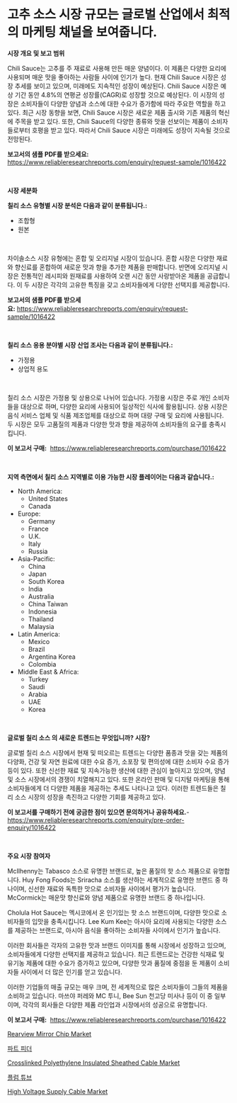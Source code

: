<p><h1>고추 소스 시장 규모는 글로벌 산업에서 최적의 마케팅 채널을 보여줍니다.</h1></p><p><strong>시장 개요 및 보고 범위</strong></p>
<p><p>Chili Sauce는 고추를 주 재료로 사용해 만든 매운 양념이다. 이 제품은 다양한 요리에 사용되며 매운 맛을 좋아하는 사람들 사이에 인기가 높다. 현재 Chili Sauce 시장은 성장 추세를 보이고 있으며, 미래에도 지속적인 성장이 예상된다. Chili Sauce 시장은 예상 기간 동안 4.8%의 연평균 성장률(CAGR)로 성장할 것으로 예상된다. 이 시장의 성장은 소비자들이 다양한 양념과 소스에 대한 수요가 증가함에 따라 주요한 역할을 하고 있다. 최근 시장 동향을 보면, Chili Sauce 시장은 새로운 제품 출시와 기존 제품의 혁신에 주목을 받고 있다. 또한, Chili Sauce의 다양한 종류와 맛을 선보이는 제품이 소비자들로부터 호평을 받고 있다. 따라서 Chili Sauce 시장은 미래에도 성장이 지속될 것으로 전망된다.</p></p>
<p><strong>보고서의 샘플 PDF를 받으세요:</strong> <a href="https://www.reliableresearchreports.com/enquiry/request-sample/1016422">https://www.reliableresearchreports.com/enquiry/request-sample/1016422</a></p>
<p>&nbsp;</p>
<p><strong>시장 세분화</strong></p>
<p><strong>칠리 소스 유형별 시장 분석은 다음과 같이 분류됩니다.:</strong></p>
<p><ul><li>조합형</li><li>원본</li></ul></p>
<p>&nbsp;</p>
<p><p>차이솔소스 시장 유형에는 혼합 및 오리지널 시장이 있습니다. 혼합 시장은 다양한 재료와 향신료를 혼합하여 새로운 맛과 향을 추가한 제품을 판매합니다. 반면에 오리지널 시장은 전통적인 레시피와 원재료를 사용하여 오랜 시간 동안 사랑받아온 제품을 공급합니다. 이 두 시장은 각각의 고유한 특징을 갖고 소비자들에게 다양한 선택지를 제공합니다.</p></p>
<p><strong>보고서의 샘플 PDF를 받으세요:</strong>&nbsp;<a href="https://www.reliableresearchreports.com/enquiry/request-sample/1016422">https://www.reliableresearchreports.com/enquiry/request-sample/1016422</a></p>
<p>&nbsp;</p>
<p><strong> 칠리 소스 응용 분야별 시장 산업 조사는 다음과 같이 분류됩니다.:</strong></p>
<p><ul><li>가정용</li><li>상업적 용도</li></ul></p>
<p>&nbsp;</p>
<p><p>칠리 소스 시장은 가정용 및 상용으로 나뉘어 있습니다. 가정용 시장은 주로 개인 소비자들을 대상으로 하며, 다양한 요리에 사용되어 일상적인 식사에 활용됩니다. 상용 시장은 음식 서비스 업체 및 식품 제조업체를 대상으로 하며 대량 구매 및 요리에 사용됩니다. 두 시장은 모두 고품질의 제품과 다양한 맛과 향을 제공하여 소비자들의 요구를 충족시킵니다.</p></p>
<p><strong>이 보고서 구매:</strong>&nbsp; <a href="https://www.reliableresearchreports.com/purchase/1016422">https://www.reliableresearchreports.com/purchase/1016422</a></p>
<p>&nbsp;</p>
<p><strong>지역 측면에서 칠리 소스 지역별로 이용 가능한 시장 플레이어는 다음과 같습니다.:</strong></p>
<p><ul>
    <li>
        North America:
        <ul>
            <li>United States</li>
            <li>Canada</li>
        </ul>
    </li>
    <li>
        Europe:
        <ul>
            <li>Germany</li>
            <li>France</li>
            <li>U.K.</li>
            <li>Italy</li>
            <li>Russia</li>
        </ul>
    </li>
    <li>
        Asia-Pacific:
        <ul>
            <li>China</li>
            <li>Japan</li>
            <li>South Korea</li>
            <li>India</li>
            <li>Australia</li>
            <li>China Taiwan</li>
            <li>Indonesia</li>
            <li>Thailand</li>
            <li>Malaysia</li>
        </ul>
    </li>
    <li>
        Latin America:
        <ul>
            <li>Mexico</li>
            <li>Brazil</li>
            <li>Argentina Korea</li>
            <li>Colombia</li>
        </ul>
    </li>
    <li>
        Middle East & Africa:
        <ul>
            <li>Turkey</li>
            <li>Saudi</li>
            <li>Arabia</li>
            <li>UAE</li>
            <li>Korea</li>
        </ul>
    </li>
    </ul></p>
<p>&nbsp;</p>
<p><strong>글로벌 칠리 소스 의 새로운 트렌드는 무엇입니까? 시장?</strong></p>
<p><p>글로벌 칠리 소스 시장에서 현재 및 떠오르는 트렌드는 다양한 품종과 맛을 갖는 제품의 다양화, 건강 및 자연 원료에 대한 수요 증가, 소포장 및 편의성에 대한 소비자 수요 증가 등이 있다. 또한 신선한 재료 및 지속가능한 생산에 대한 관심이 높아지고 있으며, 양념 및 소스 시장에서의 경쟁이 치열해지고 있다. 또한 온라인 판매 및 디지털 마케팅을 통해 소비자들에게 더 다양한 제품을 제공하는 추세도 나타나고 있다. 이러한 트렌드들은 칠리 소스 시장의 성장을 촉진하고 다양한 기회를 제공하고 있다.</p></p>
<p><strong>이 보고서를 구매하기 전에 궁금한 점이 있으면 문의하거나 공유하세요.</strong>- <a href="https://www.reliableresearchreports.com/enquiry/pre-order-enquiry/1016422">https://www.reliableresearchreports.com/enquiry/pre-order-enquiry/1016422</a></p>
<p>&nbsp;</p>
<p><strong>주요 시장 참여자</strong></p>
<p><p>McIlhenny는 Tabasco 소스로 유명한 브랜드로, 높은 품질의 핫 소스 제품으로 유명합니다. Huy Fong Foods는 Sriracha 소스를 생산하는 세계적으로 유명한 브랜드 중 하나이며, 신선한 재료와 독특한 맛으로 소비자들 사이에서 평가가 높습니다. McCormick는 매운맛 향신료와 양념 제품으로 유명한 브랜드 중 하나입니다.</p><p>Cholula Hot Sauce는 멕시코에서 온 인기있는 핫 소스 브랜드이며, 다양한 맛으로 소비자들의 입맛을 충족시킵니다. Lee Kum Kee는 아시아 요리에 사용되는 다양한 소스를 제공하는 브랜드로, 아시아 음식을 좋아하는 소비자들 사이에서 인기가 높습니다.</p><p>이러한 회사들은 각자의 고유한 맛과 브랜드 이미지를 통해 시장에서 성장하고 있으며, 소비자들에게 다양한 선택지를 제공하고 있습니다. 최근 트렌드로는 건강한 식재료 및 유기농 제품에 대한 수요가 증가하고 있으며, 다양한 맛과 품질에 중점을 둔 제품이 소비자들 사이에서 더 많은 인기를 얻고 있습니다.</p><p>이러한 기업들의 매출 규모는 매우 크며, 전 세계적으로 많은 소비자들이 그들의 제품을 소비하고 있습니다. 마쓰야 퍼레와 MC 투니, Bee Sun 천고당 미사나 등이 이 중 일부이며, 각각의 회사들은 다양한 제품 라인업과 시장에서의 성공으로 유명합니다.</p></p>
<p><strong>이 보고서 구매:</strong>&nbsp;&nbsp;<a href="https://www.reliableresearchreports.com/purchase/1016422">https://www.reliableresearchreports.com/purchase/1016422</a></p>
<p><p><a href="https://issuu.com/reportprime-2/docs/rearview-mirror-chip-market-size-2030.pptx">Rearview Mirror Chip Market</a></p><p><a href="https://github.com/AlbertotDouglas44367/Market-Research-Report-List-1/blob/main/973203415757.md">파트 피더</a></p><p><a href="https://github.com/khayangel/Market-Research-Report-List-2/blob/main/crosslinked-polyethylene-insulated-sheathed-cable-market.md">Crosslinked Polyethylene Insulated Sheathed Cable Market</a></p><p><a href="https://medium.com/@prestoniegand56562023/%ED%92%80%EC%96%B4%EB%82%B4%EA%B8%B0-%EB%90%9C-%EC%9E%90%EB%91%90-%ED%8A%9C%EB%B8%8C-%EC%8B%9C%EC%9E%A5-%EB%A9%94%ED%8A%B8%EB%A6%AD%EC%8A%A4-%EC%8B%9C%EC%9E%A5-%EC%A0%90%EC%9C%A0%EC%9C%A8-%ED%8A%B8%EB%A0%8C%EB%93%9C-%EB%B0%8F-%EC%84%B1%EC%9E%A5-%ED%8C%A8%ED%84%B4-6cbbff37f845">플럼 튜브</a></p><p><a href="https://github.com/eeaveuhhh/Market-Research-Report-List-2/blob/main/high-voltage-supply-cable-market.md">High Voltage Supply Cable Market</a></p></p>

